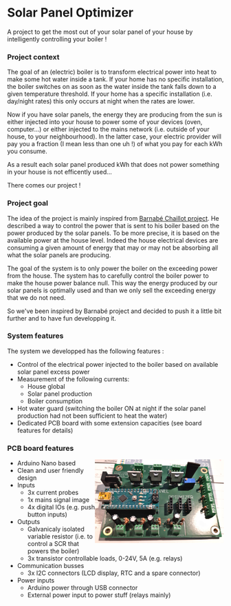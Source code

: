 # Solar Panel Optimizer
A project to get the most out of your solar panel of your house by intelligently controlling your boiler !

### Project context
The goal of an (electric) boiler is to transform electrical power into heat to make some hot water inside a tank.
If your home has no specific installation, the boiler switches on as soon as the water inside the tank falls down to a given temperature threshold.
If your home has a specific installation (i.e. day/night rates) this only occurs at night when the rates are lower.

Now if you have solar panels, the energy they are producing from the sun is either injected into your house to power some of your devices (oven, computer...) or either injected to the mains network (i.e. outside of your house, to your neighbourhood).
In the latter case, your electric provider will pay you a fraction (I mean less than one uh !) of what you pay for each kWh you consume.

As a result each solar panel produced kWh that does not power something in your house is not efficently used...

There comes our project !

### Project goal
The idea of the project is mainly inspired from [Barnabé Chaillot project](https://github.com/sgalvagno/Chaillot_Barnabe_Autoconsommation_photovoltaique).
He described a way to control the power that is sent to his boiler based on the power produced by the solar panels.
To be more precise, it is based on the available power at the house level.
Indeed the house electrical devices are consuming a given amount of energy that may or may not be absorbing all what the solar panels are producing.

The goal of the system is to only power the boiler on the exceeding power from the house.
The system has to carefully control the boiler power to make the house power balance null.
This way the energy produced by our solar panels is optimally used and than we only sell the exceeding energy that we do not need.

So we've been inspired by Barnabé project and decided to push it a little bit further and to have fun developping it.

### System features
The system we developped has the following features :
* Control of the electrical power injected to the boiler based on available solar panel excess power
* Measurement of the following currents:
  * House global
  * Solar panel production
  * Boiler consumption
* Hot water guard (switching the boiler ON at night if the solar panel production had not been sufficient to heat the water)
* Dedicated PCB board with some extension capacities (see board features for details)

### PCB board features
<img src="/Images/SolarPanelOptimizerBoardView.jpg" width=300 align=right>

* Arduino Nano based
* Clean and user friendly design
* Inputs
  * 3x current probes
  * 1x mains signal image
  * 4x digital IOs (e.g. push button inputs)
* Outputs
  * Galvanicaly isolated variable resistor (i.e. to control a SCR that powers the boiler)
  * 3x transistor controllable loads, 0-24V, 5A (e.g. relays)
* Communication busses
  * 3x I2C connectors (LCD display, RTC and a spare connector)
* Power inputs
  * Arduino power through USB connector
  * External power input to power stuff (relays mainly)
